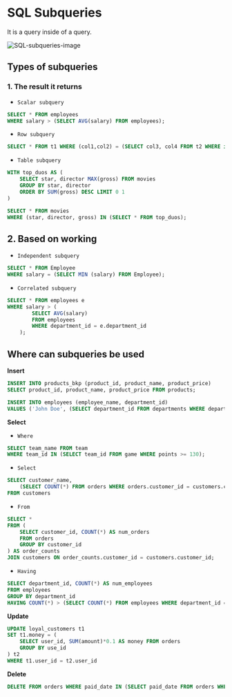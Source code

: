 # SQL Subqueries

It is a query inside of a query.

![SQL-subqueries-image](https://miro.medium.com/v2/resize:fit:1100/format:webp/0*QQs9HwVYiA4LgaKS.png)

## Types of subqueries

### 1. The result it returns
- `Scalar subquery`
```sql
SELECT * FROM employees
WHERE salary > (SELECT AVG(salary) FROM employees);
```
- `Row subquery`
```sql
SELECT * FROM t1 WHERE (col1,col2) = (SELECT col3, col4 FROM t2 WHERE id = 10);
```
- `Table subquery`
```sql
WITH top_duos AS (
    SELECT star, director MAX(gross) FROM movies
    GROUP BY star, director
    ORDER BY SUM(gross) DESC LIMIT 0 1
)

SELECT * FROM movies
WHERE (star, director, gross) IN (SELECT * FROM top_duos);
```

## 2. Based on working
- `Independent subquery`
```sql
SELECT * FROM Employee
WHERE salary = (SELECT MIN (salary) FROM Employee);
```
- `Correlated subquery`
```sql
SELECT * FROM employees e
WHERE salary > (
        SELECT AVG(salary) 
        FROM employees 
        WHERE department_id = e.department_id
    );
```

## Where can subqueries be used
**Insert**
```sql
INSERT INTO products_bkp (product_id, product_name, product_price)
SELECT product_id, product_name, product_price FROM products;

INSERT INTO employees (employee_name, department_id)
VALUES ('John Doe', (SELECT department_id FROM departments WHERE department_name = 'Sales'));

```

**Select**
- `Where`
```sql
SELECT team_name FROM team
WHERE team_id IN (SELECT team_id FROM game WHERE points >= 130);
```
- `Select`
```sql
SELECT customer_name,
    (SELECT COUNT(*) FROM orders WHERE orders.customer_id = customers.customer_id) AS order_count
FROM customers
```
- `From`
```sql
SELECT *
FROM (
    SELECT customer_id, COUNT(*) AS num_orders
    FROM orders
    GROUP BY customer_id
) AS order_counts
JOIN customers ON order_counts.customer_id = customers.customer_id;
```
- `Having`
```sql
SELECT department_id, COUNT(*) AS num_employees
FROM employees
GROUP BY department_id
HAVING COUNT(*) > (SELECT COUNT(*) FROM employees WHERE department_id = 10);
```

**Update**
```sql
UPDATE loyal_customers t1
SET t1.money = (
    SELECT user_id, SUM(amount)*0.1 AS money FROM orders
    GROUP BY use_id
) t2
WHERE t1.user_id = t2.user_id
```

**Delete**
```sql
DELETE FROM orders WHERE paid_date IN (SELECT paid_date FROM orders WHERE paid_date < CURRENT DATE);
```